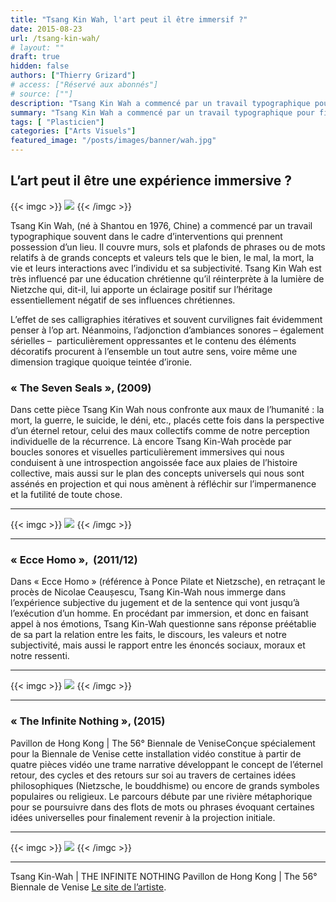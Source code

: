 ```yaml
---
title: "Tsang Kin Wah, l'art peut il être immersif ?"
date: 2015-08-23
url: /tsang-kin-wah/
# layout: ""
draft: true
hidden: false
authors: ["Thierry Grizard"]
# access: ["Réservé aux abonnés"]
# source: [""]
description: "Tsang Kin Wah a commencé par un travail typographique pour finalement aboutir à des expériences immersives. Il est à l'honneur à la Biennale de Venise 2015"
summary: "Tsang Kin Wah a commencé par un travail typographique pour finalement aboutir à des expériences immersives. Il est à l'honneur à la Biennale de Venise 2015"
tags: [ "Plasticien"]
categories: ["Arts Visuels"]
featured_image: "/posts/images/banner/wah.jpg"
---
```

## L’art peut il être une expérience immersive ?
{{< imgc >}}
![](/posts/images/wah/stang-kin-wah-pattern-painting.0602-300x300.jpg)
{{< /imgc >}}

Tsang Kin Wah, (né à Shantou en 1976, Chine) a commencé par un travail typographique souvent dans le cadre d’interventions qui prennent possession d’un lieu. Il couvre murs, sols et plafonds de phrases ou de mots relatifs à de grands concepts et valeurs tels que le bien, le mal, la mort, la vie et leurs interactions avec l’individu et sa subjectivité. Tsang Kin Wah est très influencé par une éducation chrétienne qu’il réinterprète à la lumière de Nietzche qui, dit-il, lui apporte un éclairage positif sur l’héritage essentiellement négatif de ses influences chrétiennes.

L’effet de ses calligraphies itératives et souvent curvilignes fait évidemment penser à l’op art. Néanmoins, l’adjonction d’ambiances sonores – également sérielles –  particulièrement oppressantes et le contenu des éléments décoratifs procurent à l’ensemble un tout autre sens, voire même une dimension tragique quoique teintée d’ironie.

### « The Seven Seals », (2009)

Dans cette pièce Tsang Kin Wah nous confronte aux maux de l’humanité : la mort, la guerre, le suicide, le déni, etc., placés cette fois dans la perspective d’un éternel retour, celui des maux collectifs comme de notre perception individuelle de la récurrence. Là encore Tsang Kin-Wah procède par boucles sonores et visuelles particulièrement immersives qui nous conduisent à une introspection angoissée face aux plaies de l’histoire collective, mais aussi sur le plan des concepts universels qui nous sont assénés en projection et qui nous amènent à réfléchir sur l’impermanence et la futilité de toute chose.

---
{{< imgc >}}
![](/posts/images/wah/stang-kin-wah-seven-seals.0600-1024x683.jpg)
{{< /imgc >}}

---

### « Ecce Homo »,  (2011/12)

Dans « Ecce Homo » (référence à Ponce Pilate et Nietzsche), en retraçant le procès de Nicolae Ceaușescu, Tsang Kin-Wah nous immerge dans l’expérience subjective du jugement et de la sentence qui vont jusqu’à l’exécution d’un homme. En procédant par immersion, et donc en faisant appel à nos émotions, Tsang Kin-Wah questionne sans réponse préétablie de sa part la relation entre les faits, le discours, les valeurs et notre subjectivité, mais aussi le rapport entre les énoncés sociaux, moraux et notre ressenti.

---
{{< imgc >}}
![](/posts/images/wah/stang-kin-wah-ecce-homo-trilogy.0600-768x1024.jpg)
{{< /imgc >}}

---

### « The Infinite Nothing », (2015)

Pavillon de Hong Kong | The 56° Biennale de VeniseConçue spécialement pour la Biennale de Venise cette installation vidéo constitue à partir de quatre pièces vidéo une trame narrative développant le concept de l’éternel retour, des cycles et des retours sur soi au travers de certaines idées philosophiques (Nietzsche, le bouddhisme) ou encore de grands symboles populaires ou religieux. Le parcours débute par une rivière métaphorique pour se poursuivre dans des flots de mots ou phrases évoquant certaines idées universelles pour finalement revenir à la projection initiale.

---
{{< imgc >}}
![](/posts/images/wah/tsang-kin-wah-the-infinite-nothing.0603-1024x346.jpg) 
{{< /imgc >}}

---

Tsang Kin-Wah | THE INFINITE NOTHING
Pavillon de Hong Kong | The 56° Biennale de Venise [Le site de l’artiste](http://www.tsangkinwah.com/?ref=artefields.net).